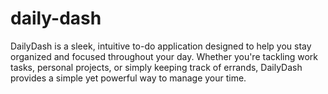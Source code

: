 # daily-dash
DailyDash is a sleek, intuitive to-do application designed to help you stay organized and focused throughout your day. Whether you're tackling work tasks, personal projects, or simply keeping track of errands, DailyDash provides a simple yet powerful way to manage your time.
